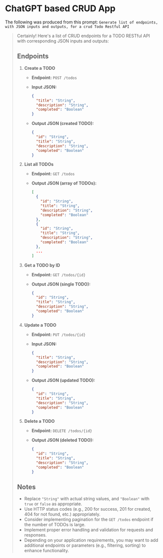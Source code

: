# ChatGPT based CRUD App

The following was produced from this prompt: `Generate list of endpoints, with JSON inputs and outputs, for a crud Todo Restful API`

> Certainly! Here's a list of CRUD endpoints for a TODO RESTful API with corresponding JSON inputs and outputs:
>
> ## Endpoints
>
> 1. **Create a TODO**
>    - **Endpoint:** `POST /todos`
>    - **Input JSON:**
>
>      ```json
>      {
>        "title": "String",
>        "description": "String",
>        "completed": "Boolean"
>      }
>      ```
>
>    - **Output JSON (created TODO):**
>
>      ```json
>      {
>        "id": "String",
>        "title": "String",
>        "description": "String",
>        "completed": "Boolean"
>      }
>      ```
>
> 2. **List all TODOs**
>    - **Endpoint:** `GET /todos`
>    - **Output JSON (array of TODOs):**
>
>      ```json
>      [
>        {
>          "id": "String",
>          "title": "String",
>          "description": "String",
>          "completed": "Boolean"
>        },
>        {
>          "id": "String",
>          "title": "String",
>          "description": "String",
>          "completed": "Boolean"
>        },
>        ...
>      ]
>      ```
>
> 3. **Get a TODO by ID**
>    - **Endpoint:** `GET /todos/{id}`
>    - **Output JSON (single TODO):**
>
>      ```json
>      {
>        "id": "String",
>        "title": "String",
>        "description": "String",
>        "completed": "Boolean"
>      }
>      ```
>
> 4. **Update a TODO**
>    - **Endpoint:** `PUT /todos/{id}`
>    - **Input JSON:**
>
>      ```json
>      {
>        "title": "String",
>        "description": "String",
>        "completed": "Boolean"
>      }
>      ```
>
>    - **Output JSON (updated TODO):**
>
>      ```json
>      {
>        "id": "String",
>        "title": "String",
>        "description": "String",
>        "completed": "Boolean"
>      }
>      ```
>
> 5. **Delete a TODO**
>    - **Endpoint:** `DELETE /todos/{id}`
>    - **Output JSON (deleted TODO):**
>
>      ```json
>      {
>        "id": "String",
>        "title": "String",
>        "description": "String",
>        "completed": "Boolean"
>      }
>      ```
>
> ## Notes
>
> - Replace `"String"` with actual string values, and `"Boolean"` with `true` or `false` as appropriate.
> - Use HTTP status codes (e.g., 200 for success, 201 for created, 404 for not found, etc.) appropriately.
> - Consider implementing pagination for the `GET /todos` endpoint if the number of TODOs is large.
> - Implement proper error handling and validation for requests and responses.
> - Depending on your application requirements, you may want to add additional endpoints or parameters (e.g., filtering, sorting) to enhance functionality.
